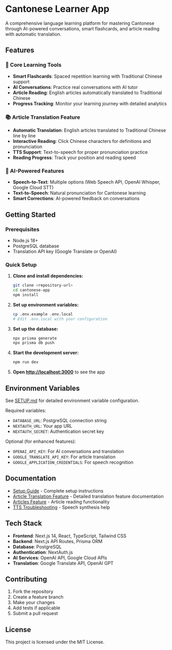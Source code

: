 # Cantonese Learner App

A comprehensive language learning platform for mastering Cantonese through AI-powered conversations, smart flashcards, and article reading with automatic translation.

## Features

### 🎯 Core Learning Tools
- **Smart Flashcards**: Spaced repetition learning with Traditional Chinese support
- **AI Conversations**: Practice real conversations with AI tutor
- **Article Reading**: English articles automatically translated to Traditional Chinese
- **Progress Tracking**: Monitor your learning journey with detailed analytics

### 📚 Article Translation Feature
- **Automatic Translation**: English articles translated to Traditional Chinese line by line
- **Interactive Reading**: Click Chinese characters for definitions and pronunciation
- **TTS Support**: Text-to-speech for proper pronunciation practice
- **Reading Progress**: Track your position and reading speed

### 🤖 AI-Powered Features
- **Speech-to-Text**: Multiple options (Web Speech API, OpenAI Whisper, Google Cloud STT)
- **Text-to-Speech**: Natural pronunciation for Cantonese learning
- **Smart Corrections**: AI-powered feedback on conversations

## Getting Started

### Prerequisites
- Node.js 18+ 
- PostgreSQL database
- Translation API key (Google Translate or OpenAI)

### Quick Setup

1. **Clone and install dependencies:**
   ```bash
   git clone <repository-url>
   cd cantonese-app
   npm install
   ```

2. **Set up environment variables:**
   ```bash
   cp .env.example .env.local
   # Edit .env.local with your configuration
   ```

3. **Set up the database:**
   ```bash
   npx prisma generate
   npx prisma db push
   ```

4. **Start the development server:**
   ```bash
   npm run dev
   ```

5. **Open [http://localhost:3000](http://localhost:3000)** to see the app

## Environment Variables

See [SETUP.md](./SETUP.md) for detailed environment variable configuration.

Required variables:
- `DATABASE_URL`: PostgreSQL connection string
- `NEXTAUTH_URL`: Your app URL
- `NEXTAUTH_SECRET`: Authentication secret key

Optional (for enhanced features):
- `OPENAI_API_KEY`: For AI conversations and translation
- `GOOGLE_TRANSLATE_API_KEY`: For article translation
- `GOOGLE_APPLICATION_CREDENTIALS`: For speech recognition

## Documentation

- [Setup Guide](./SETUP.md) - Complete setup instructions
- [Article Translation Feature](./TRANSLATION_FEATURE.md) - Detailed translation feature documentation
- [Articles Feature](./ARTICLES_FEATURE.md) - Article reading functionality
- [TTS Troubleshooting](./TTS_TROUBLESHOOTING.md) - Speech synthesis help

## Tech Stack

- **Frontend**: Next.js 14, React, TypeScript, Tailwind CSS
- **Backend**: Next.js API Routes, Prisma ORM
- **Database**: PostgreSQL
- **Authentication**: NextAuth.js
- **AI Services**: OpenAI API, Google Cloud APIs
- **Translation**: Google Translate API, OpenAI GPT

## Contributing

1. Fork the repository
2. Create a feature branch
3. Make your changes
4. Add tests if applicable
5. Submit a pull request

## License

This project is licensed under the MIT License.
